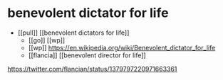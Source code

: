 # benevolent dictator for life

- [[pull]] [[benevolent dictators for life]]
  - [[go]] [[wp]]
  - [[wp]] https://en.wikipedia.org/wiki/Benevolent_dictator_for_life
  - [[flancia]] [[benevolent director for life]]

https://twitter.com/flancian/status/1379797220971663361

